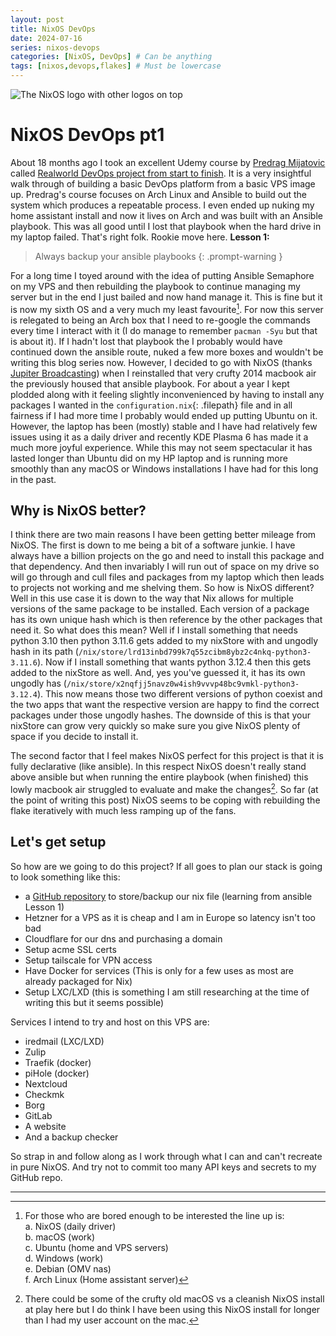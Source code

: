 ```yaml
---
layout: post
title: NixOS DevOps
date: 2024-07-16
series: nixos-devops
categories: [NixOS, DevOps] # Can be anything
tags: [nixos,devops,flakes] # Must be lowercase
---
```

![The NixOS logo with other logos on top](media/posts/images/2024-07-20-nixos-devops/nix-devops-splash.png)

# NixOS DevOps pt1
About 18 months ago I took an excellent Udemy course by [Predrag Mijatovic](https://github.com/predmijat) called [Realworld DevOps project from start to finish](https://udemy.com/course/real-world-devops-project-from-start-to-finish). It is a very insightful walk through of building a basic DevOps platform from a basic VPS image up. Predrag's course focuses on Arch Linux and Ansible to build out the system which produces a repeatable process. I even ended up nuking my home assistant install and now it lives on Arch and was built with an Ansible playbook. This was all good until I lost that playbook when the hard drive in my laptop failed. That's right folk. Rookie move here. **Lesson 1:**

 > Always backup your ansible playbooks
 {: .prompt-warning }

For a long time I toyed around with the idea of putting Ansible Semaphore on my VPS and then rebuilding the playbook to continue managing my server but in the end I just bailed and now hand manage it. This is fine but it is now my sixth OS and a very much my least favourite[^footnote1]. For now this server is relegated to being an Arch box that I need to re-google the commands every time I interact with it (I do manage to remember `pacman -Syu` but that is about it). If I hadn't lost that playbook the I probably would have continued down the ansible route, nuked a few more boxes and wouldn't be writing this blog series now. However, I decided to go with NixOS (thanks [Jupiter Broadcasting](https://jupiterbroadcasting.com)) when I reinstalled that very crufty 2014 macbook air the previously housed that ansible playbook. For about a year I kept plodded along with it feeling slightly inconvenienced by having to install any packages I wanted in the `configuration.nix`{: .filepath} file and in all fairness if I had more time I probably would ended up putting Ubuntu on it. However, the laptop has been (mostly) stable and I have had relatively few issues using it as a daily driver and recently KDE Plasma 6 has made it a much more joyful experience. While this may not seem spectacular it has lasted longer than Ubuntu did on my HP laptop and is running more smoothly than any macOS or Windows installations I have had for this long in the past.
 
## Why is NixOS better?
 
I think there are two main reasons I have been getting better mileage from NixOS. The first is down to me being a bit of a software junkie. I have always have a billion projects on the go and need to install this package and that dependency. And then invariably I will run out of space on my drive so will go through and cull files and packages from my laptop which then leads to projects not working and me shelving them. So how is NixOS different? Well in this use case it is down to the way that Nix allows for multiple versions of the same package to be installed. Each version of a package has its own unique hash which is then reference by the other packages that need it. So what does this mean? Well if I install something that needs python 3.10 then python 3.11.6 gets added to my nixStore with and ungodly hash in its path (`/nix/store/lrd13inbd799k7q55zcibm8ybz2c4nkq-python3-3.11.6`). Now if I install something that wants python 3.12.4 then this gets added to the nixStore as well. And, yes you've guessed it, it has its own ungodly has (`/nix/store/x2nqfjj5navz0w4ish9vvvp48bc9vmkl-python3-3.12.4`). This now means those two different versions of python coexist and the two apps that want the respective version are happy to find the correct packages under those ungodly hashes. The downside of this is that your nixStore can grow very quickly so make sure you give NixOS plenty of space if you decide to install it.
 
The second factor that I feel makes NixOS perfect for this project is that it is fully declarative (like ansible). In this respect NixOS doesn't really stand above ansible but when running the entire playbook (when finished) this lowly macbook air struggled to evaluate and make the changes[^footnote2]. So far (at the point of writing this post) NixOS seems to be coping with rebuilding the flake iteratively with much less ramping up of the fans.

## Let's get setup
So how are we going to do this project? If all goes to plan our stack is going to look something like this:
  - a [GitHub repository]() to store/backup our nix file (learning from ansible Lesson 1)
  - Hetzner for a VPS as it is cheap and I am in Europe so latency isn't too bad
  - Cloudflare for our dns and purchasing a domain
  - Setup acme SSL certs
  - Setup tailscale for VPN access
  - Have Docker for services (This is only for a few uses as most are already packaged for Nix)
  - Setup LXC/LXD (this is something I am still researching at the time of writing this but it seems possible)
  
Services I intend to try and host on this VPS are:
  - iredmail (LXC/LXD)
  - Zulip
  - Traefik (docker)
  - piHole (docker)
  - Nextcloud
  - Checkmk
  - Borg
  - GitLab
  - A website
  - And a backup checker
  
So strap in and follow along as I work through what I can and can't recreate in pure NixOS. And try not to commit too many API keys and secrets to my GitHub repo.

---
[^footnote1]: For those who are bored enough to be interested the line up is:<br />a. NixOS (daily driver)<br />b. macOS (work)<br />c. Ubuntu (home and VPS servers)<br />d. Windows (work)<br />e. Debian (OMV nas)<br />f. Arch Linux (Home assistant server) 

[^footnote2]: There could be some of the crufty old macOS vs a cleanish NixOS install at play here but I do think I have been using this NixOS install for longer than I had my user account on the mac.
